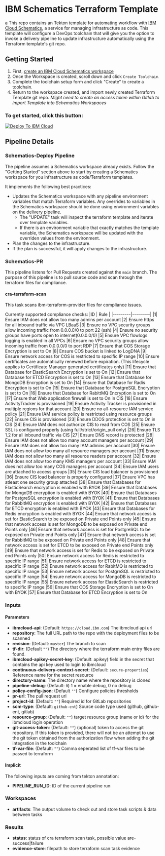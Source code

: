 # IBM Schematics Terraform Template 
a
This repo contains an Tekton template for automating workflow with [IBM Cloud Schematics](http://cloud.ibm.com/schematics/), a service for managing infrastructure as code.  This template will configure a DevOps toolchain that will give you the option to invoke a delivery pipeline to update infrastructure automatically using the Terraform template's git repo.  

## Getting Started
1.  First, [create an IBM Cloud Schematics workspace](https://cloud.ibm.com/schematics/workspaces/create)
2. Once the Workspace is created, scroll down and click `Create Toolchain`.
3. Complete the toolchain setup form and click "Create" to create a toolchain.
4. Return to the workspace created, and import newly created Terraform Template git repo. *Might need to create an access token within Gitlab to import Template into Schematics Workspaces*

### To get started, click this button:
[![Deploy To IBM Cloud](https://console.bluemix.net/devops/graphics/create_toolchain_button.png)](https://cloud.ibm.com/devops/setup/deploy?repository=https://github.com/open-toolchain/schematics-toolchain&env_id=ibm:yp:us-south)

## Pipeline Details

### Schematics-Deploy Pipeline

The pipeline assumes a Schematics workspace already exists.  Follow the "Getting Started" section above to start by creating a Schematics workspace for you infrastructure as code/Terraform templates.

It implements the following best practices:
- Updates the Schematics workspace with any pipeline environment variables that match Terraform variables.  Any overrides to variables in the Schematics workspace should be done using environment variables on the delivery pipeline.
  - The "UPDATE" task will inspect the terraform template and iterate over template variables. 
  - If there is an environment variable that exactly matches the template variable, the Schematics workspace will be updated with the overriden values from the environment.
- Plan the changes to the infrastructure.  
- If the plan is successful, it will apply changes to the infrastructure.


### Schematics-PR

This pipeline listens for Pull Requests created against the `main` branch. The purpose of this pipeline is to pull source code and scan through the terraform files for compliance.

#### cra-terraform-scan
This task scans ibm-terraform-provider files for compliance issues.

Currently supported compliance checks:
|ID | Rule | 
|---------|---------|
|1| Ensure IAM does not allow too  many admins per account
|2| Ensure https for all inbound traffic via VPC LBaaS
|3| Ensure no VPC security groups allow incoming traffic from 0.0.0.0/0 to port 22 (ssh)
|4| Ensure no security groups have ports open to internet(0.0.0.0/0)
|5| Ensure VPC flowlogs logging is enabled in all VPCs
|6| Ensure no VPC security groups allow incoming traffic  from 0.0.0.0/0 to port RDP
|7| Ensure that COS Storage Encryption is set to On
|8| Ensure COS bucket is linked to LogDNA
|9| Ensure network access for COS is restricted to specific IP range
|10| Ensure certificates are automatically renewed before expiration. (This lifecycle applies to Certificate Manager generated certificates only)
|11| Ensure that Database for ElasticSearch Encryption is set to On
|12| Ensure that Database for ETCD Encryption is set to On
|13| Ensure that Database for MongoDB Encryption is set to On
|14| Ensure that Database for Radis Encryption is set to On
|15| Ensure that Database for PostgreSQL Encryption is set to On
|16| Ensure that Database for RabittMQ Encryption is set to On
|17| Ensure that Web application firewall is set to On in CIS
|18| Ensure ActivityTracker is provisioned
|19| Ensure Activity Tracker is provisioned in multiple regions for that account
|20| Ensure no all-resource IAM service policy
|21| Ensure IAM service policy is restricted using resource groups
|22| Ensure CIS is provisioned
|23| Ensure DDOS protection is set to On in CIS
|24| Ensure IAM does not authorize CIS to read from COS
|25| Ensure SSL is configured properly (using full/strict/origin_pull only)
|26| Ensure TLS 1.2 for all inbound traffic via CIS
|27| Ensure DNS record is protected
|28| Ensure IAM does not allow too many account managers per account
|29| Ensure IAM does not allow too many IAM admins per account
|30| Ensure IAM does not allow too many all resource managers per account
|31| Ensure IAM does not allow too many all resource readers per account
|32| Ensure IAM does not allow too many KMS managers per account
|33| Ensure IAM does not allow too many COS managers per account
|34| Ensure IAM users are attached to access groups
|35| Ensure CIS load balancer is provisioned
|36| Ensure CIS load balancer is  properly configured
|37| Ensure VPC has atleast one security group attached
|38| Ensure that Databases for ElasticSearch encryption is enabled with BYOK
|39| Ensure that Databases for MongoDB encryption is enabled with BYOK
|40| Ensure that Databases for PostgreSQL encryption is enabled with BYOK
|41| Ensure that Databases for RabbitMQ encryption is enabled with BYOK
|42| Ensure that Databases for ETCD encryption is enabled with BYOK
|43| Ensure that Databases for Redis encryption is enabled with BYOK
|44| Ensure that network access is set for ElasticSearch to be exposed on Private end Points only
|45| Ensure that network access is set for MongoDB to be exposed on Private end Points only
|46| Ensure that network access is set for PostgreSQL to be exposed on Private end Points only
|47| Ensure that network access is set for RabbitMQ to be exposed on Private end Points only
|48| Ensure that network access is set for ETCD to be exposed on Private end Points only
|49| Ensure that network access is set for Redis to be exposed on Private end Points only
|50| Ensure network access for Redis is restricted to specific IP range
|51| Ensure network access for ETCD is restricted to specific IP range
|52| Ensure network access for RabitMQ is restricted to specific IP range
|53| Ensure network access for PostgreSQL is restricted to specific IP range
|54| Ensure network access for MongoDB is restricted to specific IP range
|55| Ensure network access for ElasticSearch is restricted to specific IP range
|56| Ensure that COS Storage Encryption is set to On with BYOK
|57| Ensure that Database for ETCD Encryption is set to On


### Inputs

#### Parameters

  - **ibmcloud-api**: (Default: `https://cloud.ibm.com`) The ibmcloud api url
  - **repository**: The full URL path to the repo with the deployment files to be scanned
  - **revision**: (Default: `master`) The branch to scan
  - **tf-dir**: (Default `""`) The directory where the terraform main entry files are found.
  - **ibmcloud-apikey-secret-key**: (Default: apikey) field in the secret that contains the api key used to login to ibmcloud
  - **continuous-delivery-context-secret**: (Default: `secure-properties`) Reference name for the secret resource  
  - **directory-name**: The directory name where the repository is cloned
  - **pipeline-debug**: (Default: `0`) 1 = enable debug, 0 no debug
  - **policy-config-json**: (Default `""`) Configure policies thresholds
  - **pr-url**: The pull request url
  - **project-id**: (Default: `""`) Required id for GitLab repositories
  - **scm-type**: (Default: `github-ent`) Source code type used (github, github-ent, gitlab)
  - **resource-group**: (Default: `""`) target resource group (name or id) for the ibmcloud login operation
  - **git-access-token**: (Default: `""`) (optional) token to access the git repository. If this token is provided, there will not be an attempt to use the git token obtained from the authorization flow when adding the git integration in the toolchain
  - **tf-var-file**: (Default: `""`) Comma seperated list of tf-var files to be passed to terraform




#### Implicit
The following inputs are coming from tekton annotation:
 - **PIPELINE_RUN_ID**: ID of the current pipeline run

### Workspaces

- **artifacts**: The output volume to check out and store task scripts & data between tasks

### Results

- **status**: status of cra terraform scan task, possible value are-success|failure
- **evidence-store**: filepath to store terraform scan task evidence 
